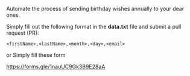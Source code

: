 Automate the process of sending birthday wishes annually to your dear ones. 

Simply fill out the following format in the **data.txt** file and submit a pull request (PR):

```
<firstName>,<lastName>,<month>,<day>,<email>
```


or Simply fill these form

https://forms.gle/1nauUC9Gk3B9E28aA

